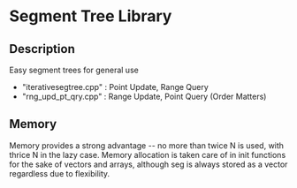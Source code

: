 # Segment Tree Library

## Description
Easy segment trees for general use 
- "iterativesegtree.cpp" : Point Update, Range Query 
- "rng_upd_pt_qry.cpp" : Range Update, Point Query (Order Matters)

## Memory

Memory provides a strong advantage -- no more than twice N is used, with thrice N in the lazy case. Memory allocation is taken care of in init functions for the sake of vectors and arrays, although seg is always stored as a vector regardless due to flexibility. 


